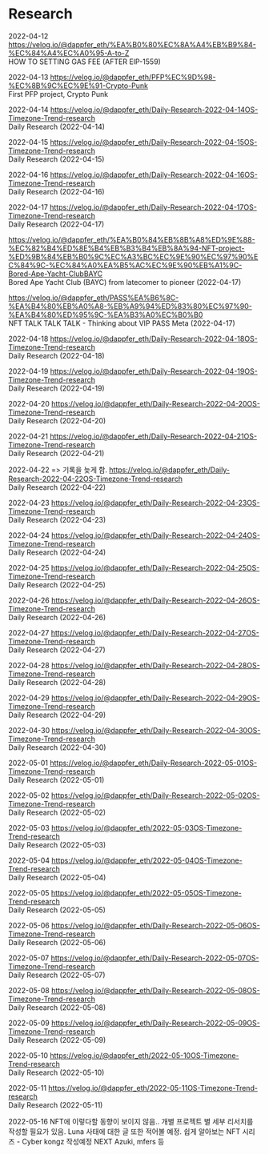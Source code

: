 # Research

2022-04-12
https://velog.io/@dappfer_eth/%EA%B0%80%EC%8A%A4%EB%B9%84-%EC%84%A4%EC%A0%95-A-to-Z
</br> HOW TO SETTING GAS FEE (AFTER EIP-1559)

2022-04-13
https://velog.io/@dappfer_eth/PFP%EC%9D%98-%EC%8B%9C%EC%9E%91-Crypto-Punk 
</br> First PFP project, Crypto Punk

2022-04-14
https://velog.io/@dappfer_eth/Daily-Research-2022-04-14OS-Timezone-Trend-research
</br> Daily Research (2022-04-14)

2022-04-15
https://velog.io/@dappfer_eth/Daily-Research-2022-04-15OS-Timezone-Trend-research
</br> Daily Research (2022-04-15)

2022-04-16
https://velog.io/@dappfer_eth/Daily-Research-2022-04-16OS-Timezone-Trend-research
</br> Daily Research (2022-04-16)

2022-04-17
https://velog.io/@dappfer_eth/Daily-Research-2022-04-17OS-Timezone-Trend-research
</br> Daily Research (2022-04-17)

https://velog.io/@dappfer_eth/%EA%B0%84%EB%8B%A8%ED%9E%88-%EC%82%B4%ED%8E%B4%EB%B3%B4%EB%8A%94-NFT-project-%ED%9B%84%EB%B0%9C%EC%A3%BC%EC%9E%90%EC%97%90%EC%84%9C-%EC%84%A0%EA%B5%AC%EC%9E%90%EB%A1%9C-Bored-Ape-Yacht-ClubBAYC
</br> Bored Ape Yacht Club (BAYC) from latecomer to pioneer (2022-04-17)

https://velog.io/@dappfer_eth/PASS%EA%B6%8C-%EA%B4%80%EB%A0%A8-%EB%A9%94%ED%83%80%EC%97%90-%EA%B4%80%ED%95%9C-%EA%B3%A0%EC%B0%B0
</br> NFT TALK TALK TALK - Thinking about VIP PASS Meta (2022-04-17)

2022-04-18
https://velog.io/@dappfer_eth/Daily-Research-2022-04-18OS-Timezone-Trend-research
</br> Daily Research (2022-04-18)

2022-04-19
https://velog.io/@dappfer_eth/Daily-Research-2022-04-19OS-Timezone-Trend-research
</br> Daily Research (2022-04-19)

2022-04-20
https://velog.io/@dappfer_eth/Daily-Research-2022-04-20OS-Timezone-Trend-research
</br> Daily Research (2022-04-20)

2022-04-21
https://velog.io/@dappfer_eth/Daily-Research-2022-04-21OS-Timezone-Trend-research
</br> Daily Research (2022-04-21)

2022-04-22 => 기록을 늦게 함.
https://velog.io/@dappfer_eth/Daily-Research-2022-04-22OS-Timezone-Trend-research
</br> Daily Research (2022-04-22)

2022-04-23
https://velog.io/@dappfer_eth/Daily-Research-2022-04-23OS-Timezone-Trend-research
</br> Daily Research (2022-04-23)

2022-04-24
https://velog.io/@dappfer_eth/Daily-Research-2022-04-24OS-Timezone-Trend-research
</br> Daily Research (2022-04-24)

2022-04-25
https://velog.io/@dappfer_eth/Daily-Research-2022-04-25OS-Timezone-Trend-research
</br> Daily Research (2022-04-25)

2022-04-26
https://velog.io/@dappfer_eth/Daily-Research-2022-04-26OS-Timezone-Trend-research
</br> Daily Research (2022-04-26)

2022-04-27
https://velog.io/@dappfer_eth/Daily-Research-2022-04-27OS-Timezone-Trend-research
</br> Daily Research (2022-04-27)

2022-04-28
https://velog.io/@dappfer_eth/Daily-Research-2022-04-28OS-Timezone-Trend-research
</br> Daily Research (2022-04-28)

2022-04-29
https://velog.io/@dappfer_eth/Daily-Research-2022-04-29OS-Timezone-Trend-research
</br> Daily Research (2022-04-29)

2022-04-30
https://velog.io/@dappfer_eth/Daily-Research-2022-04-30OS-Timezone-Trend-research
</br> Daily Research (2022-04-30)

2022-05-01
https://velog.io/@dappfer_eth/Daily-Research-2022-05-01OS-Timezone-Trend-research
</br> Daily Research (2022-05-01)

2022-05-02
https://velog.io/@dappfer_eth/Daily-Research-2022-05-02OS-Timezone-Trend-research
</br> Daily Research (2022-05-02)

2022-05-03
https://velog.io/@dappfer_eth/2022-05-03OS-Timezone-Trend-research
</br> Daily Research (2022-05-03)

2022-05-04
https://velog.io/@dappfer_eth/2022-05-04OS-Timezone-Trend-research
</br> Daily Research (2022-05-04)

2022-05-05
https://velog.io/@dappfer_eth/2022-05-05OS-Timezone-Trend-research
</br> Daily Research (2022-05-05)

2022-05-06
https://velog.io/@dappfer_eth/Daily-Research-2022-05-06OS-Timezone-Trend-research
</br> Daily Research (2022-05-06)

2022-05-07
https://velog.io/@dappfer_eth/Daily-Research-2022-05-07OS-Timezone-Trend-research
</br> Daily Research (2022-05-07)

2022-05-08
https://velog.io/@dappfer_eth/Daily-Research-2022-05-08OS-Timezone-Trend-research
</br> Daily Research (2022-05-08)

2022-05-09
https://velog.io/@dappfer_eth/Daily-Research-2022-05-09OS-Timezone-Trend-research
</br> Daily Research (2022-05-09)

2022-05-10
https://velog.io/@dappfer_eth/2022-05-10OS-Timezone-Trend-research
</br> Daily Research (2022-05-10)

2022-05-11
https://velog.io/@dappfer_eth/2022-05-11OS-Timezone-Trend-research
</br> Daily Research (2022-05-11)

2022-05-16
NFT에 이렇다할 동향이 보이지 않음.. 
개별 프로젝트 별 세부 리서치를 작성할 필요가 있음.
Luna 사태에 대한 글 또한 적어볼 예정.
쉽게 알아보는 NFT 시리즈 - Cyber kongz 작성예정 NEXT Azuki, mfers 등

